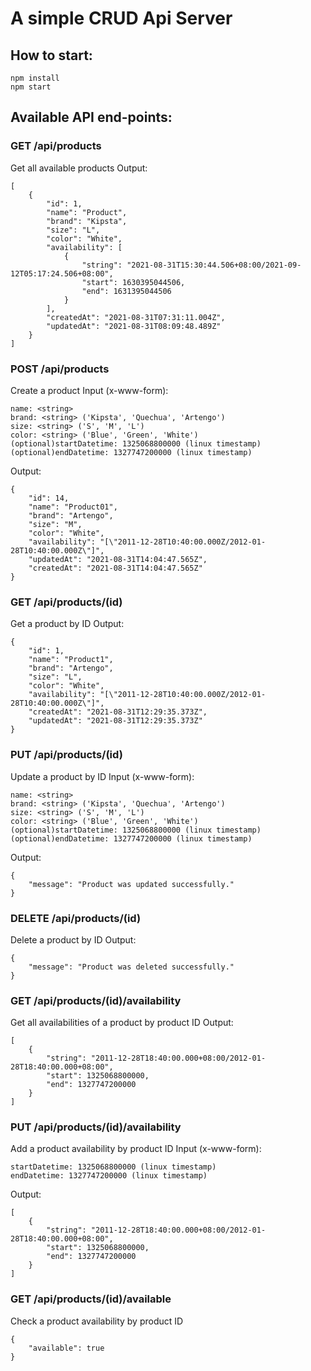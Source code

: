 # A simple CRUD Api Server
## How to start:
```
npm install
npm start
```

## Available API end-points:
### GET /api/products
Get all available products
Output:
```
[
    {
        "id": 1,
        "name": "Product",
        "brand": "Kipsta",
        "size": "L",
        "color": "White",
        "availability": [
            {
                "string": "2021-08-31T15:30:44.506+08:00/2021-09-12T05:17:24.506+08:00",
                "start": 1630395044506,
                "end": 1631395044506
            }
        ],
        "createdAt": "2021-08-31T07:31:11.004Z",
        "updatedAt": "2021-08-31T08:09:48.489Z"
    }
]
```

### POST /api/products
Create a product
Input (x-www-form):
```
name: <string>
brand: <string> ('Kipsta', 'Quechua', 'Artengo')
size: <string> ('S', 'M', 'L')
color: <string> ('Blue', 'Green', 'White')
(optional)startDatetime: 1325068800000 (linux timestamp)
(optional)endDatetime: 1327747200000 (linux timestamp)
```

Output:
```
{
    "id": 14,
    "name": "Product01",
    "brand": "Artengo",
    "size": "M",
    "color": "White",
    "availability": "[\"2011-12-28T10:40:00.000Z/2012-01-28T10:40:00.000Z\"]",
    "updatedAt": "2021-08-31T14:04:47.565Z",
    "createdAt": "2021-08-31T14:04:47.565Z"
}
```

### GET /api/products/(id)
Get a product by ID
Output:
```
{
    "id": 1,
    "name": "Product1",
    "brand": "Artengo",
    "size": "L",
    "color": "White",
    "availability": "[\"2011-12-28T10:40:00.000Z/2012-01-28T10:40:00.000Z\"]",
    "createdAt": "2021-08-31T12:29:35.373Z",
    "updatedAt": "2021-08-31T12:29:35.373Z"
}
```

### PUT /api/products/(id)
Update a product by ID
Input (x-www-form):
```
name: <string>
brand: <string> ('Kipsta', 'Quechua', 'Artengo')
size: <string> ('S', 'M', 'L')
color: <string> ('Blue', 'Green', 'White')
(optional)startDatetime: 1325068800000 (linux timestamp)
(optional)endDatetime: 1327747200000 (linux timestamp)
```
Output:
```
{
    "message": "Product was updated successfully."
}
```

### DELETE /api/products/(id)
Delete a product by ID
Output:
```
{
    "message": "Product was deleted successfully."
}
```

### GET /api/products/(id)/availability
Get all availabilities of a product by product ID
Output:
```
[
    {
        "string": "2011-12-28T18:40:00.000+08:00/2012-01-28T18:40:00.000+08:00",
        "start": 1325068800000,
        "end": 1327747200000
    }
]
```

### PUT /api/products/(id)/availability
Add a product availability by product ID
Input (x-www-form):
```
startDatetime: 1325068800000 (linux timestamp)
endDatetime: 1327747200000 (linux timestamp)
```

Output:
```
[
    {
        "string": "2011-12-28T18:40:00.000+08:00/2012-01-28T18:40:00.000+08:00",
        "start": 1325068800000,
        "end": 1327747200000
    }
]
```

### GET /api/products/(id)/available
Check a product availability by product ID
```
{
    "available": true
}
```